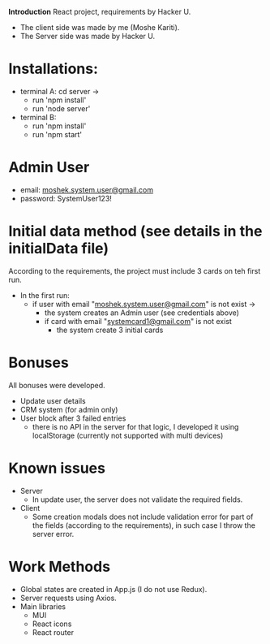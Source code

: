 **Introduction**
React project, requirements by Hacker U.
- The client side was made by me (Moshe Kariti).
- The Server side was made by Hacker U.

# Installations:
- terminal A: cd server -> 
  - run 'npm install'
  - run 'node server'
- terminal B: 
  - run 'npm install'
  - run 'npm start'

# Admin User 
- email: moshek.system.user@gmail.com
- password: SystemUser123!

# Initial data method (see details in the initialData file)
According to the requirements, the project must include 3 cards on teh first run.
- In the first run:
  - if user with email "moshek.system.user@gmail.com" is not exist -> 
      - the system creates an Admin user (see credentials above)
    - if card with email "systemcard1@gmail.com" is not exist
      - the system create 3 initial cards

# Bonuses
All bonuses were developed.
- Update user details
- CRM system (for admin only)
- User block after 3 failed entries
  - there is no API in the server for that logic, I developed it using localStorage (currently not supported with multi devices)


# Known issues
- Server
  - In update user, the server does not validate the required fields.
- Client
  - Some creation modals does not include validation error for part of the fields (according to the requirements), in such case I throw the server error.

# Work Methods
- Global states are created in App.js (I do not use Redux).
- Server requests using Axios.
- Main libraries
  - MUI
  - React icons
  - React router